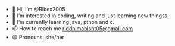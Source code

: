 - 👋 Hi, I’m @Ribex2005
- 👀 I’m interested in coding, writing and just learning new thingss. 
- 🌱 I’m currently learning java, pthon and c.
- 📫 How to reach me riddhimabisht05@gmail.com
- 😄 Pronouns: she/her


<!---
Ribex2005/Ribex2005 is a ✨ special ✨ repository because its `README.md` (this file) appears on your GitHub profile.
You can click the Preview link to take a look at your changes.
--->
